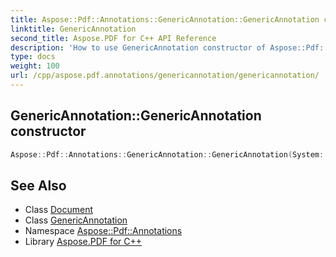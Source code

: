 ```yaml
---
title: Aspose::Pdf::Annotations::GenericAnnotation::GenericAnnotation constructor
linktitle: GenericAnnotation
second_title: Aspose.PDF for C++ API Reference
description: 'How to use GenericAnnotation constructor of Aspose::Pdf::Annotations::GenericAnnotation class in C++.'
type: docs
weight: 100
url: /cpp/aspose.pdf.annotations/genericannotation/genericannotation/
---
```

## GenericAnnotation::GenericAnnotation constructor




```cpp
Aspose::Pdf::Annotations::GenericAnnotation::GenericAnnotation(System::SharedPtr<Aspose::Pdf::Engine::Data::IPdfObject> engineAnnot, System::SharedPtr<Document> document)
```

## See Also

* Class [Document](../../../aspose.pdf/document/)
* Class [GenericAnnotation](../)
* Namespace [Aspose::Pdf::Annotations](../../)
* Library [Aspose.PDF for C++](../../../)
